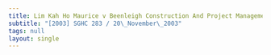 ```yaml
---
title: Lim Kah Ho Maurice v Beenleigh Construction And Project Management Pte Ltd
subtitle: "[2003] SGHC 283 / 20\_November\_2003"
tags: null
layout: single
---
```


